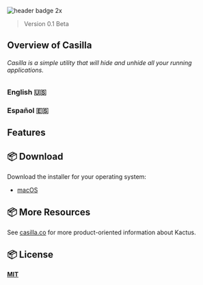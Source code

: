 <!--![header 2x](https://user-images.githubusercontent.com/19171147/31974535-4129202e-b8fa-11e7-8f0e-d81e624e013a.png) -->


![header badge 2x](https://user-images.githubusercontent.com/19171147/31975852-0507d70e-b902-11e7-8099-24dc305e9329.png)
> Version 0.1 Beta
## Overview of Casilla
###### Casilla is a simple utility that will hide and unhide all your running applications.

### English 🇺🇸 

### Español 🇪🇸

## Features 

## 📦 Download

Download the installer for your operating system:

  - [macOS](https://www.dropbox.com/s/qvg7b6cw7sbyuo3/Casilla%20%280.23%29%20Beta.zip?dl=0)


## 📦 More Resources

See [casilla.co](http://casilla.co) for more product-oriented
information about Kactus.

## 📦 License

**[MIT](LICENSE)**
